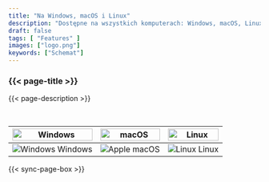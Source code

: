 ```yaml
---
title: "Na Windows, macOS i Linux"
description: "Dostępne na wszystkich komputerach: Windows, macOS, Linux"
draft: false
tags: [ "Features" ]
images: ["logo.png"]
keywords: ["Schemat"]
---
```

<!-- header-end -->

### {{< page-title >}} 
{{< page-description >}} 

<br>

| <img src="/cross-platform/tx-win.png" alt="Windows" style="width: 100%;" /> | <img src="/cross-platform/tx-mac.png" alt="macOS" style="width: 100%;" /> | <img src="/cross-platform/tx-linux.png" alt="Linux" style="width: 100%;" /> |
|------------------------------------------------------------------------------|------------------------------------------------------------------------------|----------------------------------------------------------------------------|
| <img src="/images/windows-icon.svg" alt="Windows"   />  Windows             |  <img src="/images/apple-icon.svg" alt="Apple"   /> macOS         | <img src="/images/linux-icon.svg" alt="Linux"   />  Linux   |

 

 {{< sync-page-box >}}